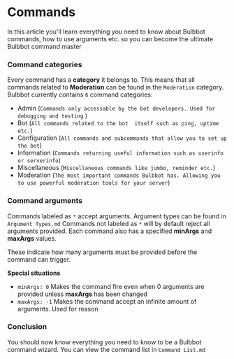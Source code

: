# Commands

In this article you'll learn everything you need to know about 
Bulbbot commands, how to use arguments etc. so you can become the ultimate Bulbbot command master

### Command categories
Every command has a **category** it belongs to. This means that
all commands related to **Moderation** can be found in the `Moderation`
category. Bulbbot currently contains `6` command categories: 
- Admin (`Commands only accessable by the bot developers. Used for debugging and testing` )
- Bot (`All commands related to the bot  itself such as ping, uptime etc.`)
- Configuration (`All commands and subcommands that allow you to set up the bot`)
- Information (`Commands returning useful information such as userinfo or serverinfo`)
- Miscellaneous (`Miscellaneous commands like jumbo, reminder etc.`)
- Moderation (`The most important commands Bulbbot has. Allowing you to use powerful moderation tools for your server`)

### Command arguments
Commands labeled as `*` accept arguments. Argument types can be found in `Argument Types.md`
Commands not labeled as `*` will by default reject all arguments provided. Each command also has a specified **minArgs** and **maxArgs** values.

These indicate how many arguments must be provided before the command can trigger.

**Special situations**

- `minArgs: 0` Makes the command fire even when 0 arguments are provided unless **maxArgs** has been changed
- `maxArgs: -1` Makes the command accept an infinite amount of arguments. Used for reason

### Conclusion
You should now know everything you need to know to be a Bulbbot command wizard. You can view the command list in 
`Command List.md`
